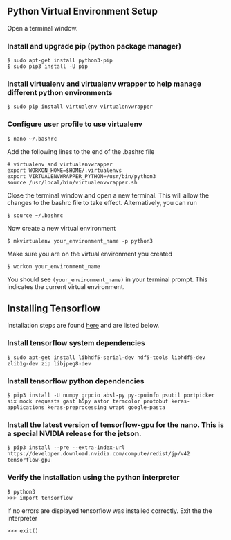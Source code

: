 
## Python Virtual Environment Setup

Open a terminal window.

### Install and upgrade pip (python package manager)

    $ sudo apt-get install python3-pip
    $ sudo pip3 install -U pip
    
### Install virtualenv and virtualenv wrapper to help manage different python environments

    $ sudo pip install virtualenv virtualenvwrapper
    
### Configure user profile to use virtualenv

    $ nano ~/.bashrc
    
Add the following lines to the end of the .bashrc file

    # virtualenv and virtualenvwrapper
    export WORKON_HOME=$HOME/.virtualenvs
    export VIRTUALENVWRAPPER_PYTHON=/usr/bin/python3
    source /usr/local/bin/virtualenvwrapper.sh

Close the terminal window and open a new terminal. This will allow the changes to the bashrc file to take effect. Alternatively, you can run 

    $ source ~/.bashrc

Now create a new virtual environment
    
    $ mkvirtualenv your_environment_name -p python3
    
Make sure you are on the virtual environment you created 

    $ workon your_environment_name

You should see ```(your_environment_name)``` in your terminal prompt. This indicates the current virtual environment. 

## Installing Tensorflow 

Installation steps are found [here](https://docs.nvidia.com/deeplearning/frameworks/install-tf-jetson-platform/index.html) and are listed below.

### Install tensorflow system dependencies

    $ sudo apt-get install libhdf5-serial-dev hdf5-tools libhdf5-dev zlib1g-dev zip libjpeg8-dev

### Install tensorflow python dependencies

    $ pip3 install -U numpy grpcio absl-py py-cpuinfo psutil portpicker six mock requests gast h5py astor termcolor protobuf keras-applications keras-preprocessing wrapt google-pasta
    
### Install the latest version of tensorflow-gpu for the nano. This is a special NVIDIA release for the jetson.

    $ pip3 install --pre --extra-index-url https://developer.download.nvidia.com/compute/redist/jp/v42 tensorflow-gpu
    
### Verify the installation using the python interpreter
    $ python3
    >>> import tensorflow
    
If no errors are displayed tensorflow was installed correctly. Exit the the interpreter

    >>> exit()

